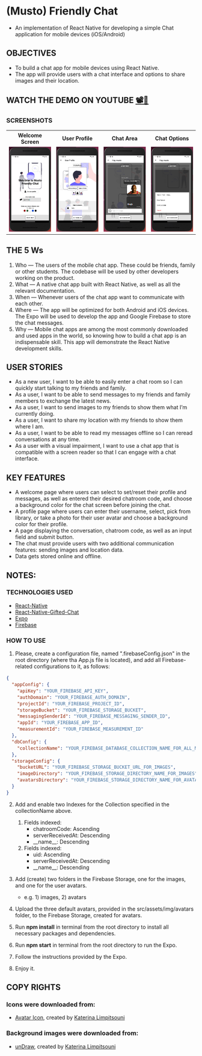 # (Musto) Friendly Chat

- An implementation of React Native for developing a simple Chat application for mobile devices (iOS/Android)

## OBJECTIVES

- To build a chat app for mobile devices using React Native.
- The app will provide users with a chat interface and options to share images and their location.

## WATCH THE DEMO ON YOUTUBE [📽️🔗](https://youtu.be/vFDsjfluJ_c)

### SCREENSHOTS

<table width="100%"  style="overflow:auto">
  <tr>
    <th width="25%" style="text-align:center;">Welcome Screen</th>
    <th width="25%" style="text-align:center;">User Profile</th>
    <th width="25%" style="text-align:center;">Chat Area</th>
    <th width="25%" style="text-align:center;">Chat Options</th>
  </tr>
  <tr>
    <td width="25%"><img src="https://github.com/mustafa-sarshar/friendly-chat/blob/main/docs/assets/img/musto-friendly-chat-1.png?raw=true"/></td>
    <td width="25%"><img src="https://github.com/mustafa-sarshar/friendly-chat/blob/main/docs/assets/img/musto-friendly-chat-2.png?raw=true"/></td>
    <td width="25%"><img src="https://github.com/mustafa-sarshar/friendly-chat/blob/main/docs/assets/img/musto-friendly-chat-3.png?raw=true"/></td>
    <td width="25%"><img src="https://github.com/mustafa-sarshar/friendly-chat/blob/main/docs/assets/img/musto-friendly-chat-4.png?raw=true"/></td>
  </tr>
</table>

## THE 5 Ws

1. Who — The users of the mobile chat app. These could be friends, family or other students. The codebase will be used by other developers working on the product.
2. What — A native chat app built with React Native, as well as all the relevant documentation.
3. When — Whenever users of the chat app want to communicate with each other.
4. Where — The app will be optimized for both Android and iOS devices. The Expo will be used to develop the app and Google Firebase to store the chat messages.
5. Why — Mobile chat apps are among the most commonly downloaded and used apps in the world, so knowing how to build a chat app is an indispensable skill. This app will demonstrate the React Native development skills.

## USER STORIES

- As a new user, I want to be able to easily enter a chat room so I can quickly start talking to my friends and family.
- As a user, I want to be able to send messages to my friends and family members to exchange the latest news.
- As a user, I want to send images to my friends to show them what I’m currently doing.
- As a user, I want to share my location with my friends to show them where I am.
- As a user, I want to be able to read my messages offline so I can reread conversations at any time.
- As a user with a visual impairment, I want to use a chat app that is compatible with a screen reader so that I can engage with a chat interface.

## KEY FEATURES

- A welcome page where users can select to set/reset their profile and messages, as well as entered their desired chatroom code, and choose a background color for the chat screen before joining the chat.
- A profile page where users can enter their username, select, pick from library, or take a photo for their user avatar and choose a background color for their profile.
- A page displaying the conversation, chatroom code, as well as an input field and submit button.
- The chat must provide users with two additional communication features: sending images and location data.
- Data gets stored online and offline.

## NOTES:

### TECHNOLOGIES USED

- [React-Native](https://reactnative.dev/)
- [React-Native-Gifted-Chat](https://github.com/FaridSafi/react-native-gifted-chat)
- [Expo](https://expo.dev/)
- [Firebase](https://firebase.google.com/)

### HOW TO USE

1. Please, create a configuration file, named ".firebaseConfig.json" in the root directory (where tha App.js file is located), and add all Firebase-related configurations to it, as follows:

```json
{
  "appConfig": {
    "apiKey": "YOUR_FIREBASE_API_KEY",
    "authDomain": "YOUR_FIREBASE_AUTH_DOMAIN",
    "projectId": "YOUR_FIREBASE_PROJECT_ID",
    "storageBucket": "YOUR_FIREBASE_STORAGE_BUCKET",
    "messagingSenderId": "YOUR_FIREBASE_MESSAGING_SENDER_ID",
    "appId": "YOUR_FIREBASE_APP_ID",
    "measurementId": "YOUR_FIREBASE_MEASUREMENT_ID"
  },
  "dbConfig": {
    "collectionName": "YOUR_FIREBASE_DATABASE_COLLECTION_NAME_FOR_ALL_MESSAGES"
  },
  "storageConfig": {
    "bucketURL": "YOUR_FIREBASE_STORAGE_BUCKET_URL_FOR_IMAGES",
    "imageDirectory": "YOUR_FIREBASE_STORAGE_DIRECTORY_NAME_FOR_IMAGES",
    "avatarsDirectory": "YOUR_FIREBASE_STORAGE_DIRECTORY_NAME_FOR_AVATARS"
  }
}
```

2. Add and enable two Indexes for the Collection specified in the collectionName above.
   1. Fields indexed:
      - chatroomCode: Ascending
      - serverReceivedAt: Descending
      - \_\_name\_\_: Descending
   2. Fields indexed:
      - uid: Ascending
      - serverReceivedAt: Descending
      - \_\_name\_\_: Descending
3. Add (create) two folders in the Firebase Storage, one for the images, and one for the user avatars.

   - e.g. 1) images, 2) avatars

4. Upload the three default avatars, provided in the src/assets/img/avatars folder, to the Firebase Storage, created for avatars.
5. Run **npm install** in terminal from the root directory to install all necessary packages and dependencies.
6. Run **npm start** in terminal from the root directory to run the Expo.
7. Follow the instructions provided by the Expo.
8. Enjoy it.

## COPY RIGHTS

### Icons were downloaded from:

- [Avatar Icon](https://undraw.co/illustrations), created by [Katerina Limpitsouni](https://twitter.com/ninaLimpi)

### Background images were downloaded from:

- [unDraw](https://undraw.co/illustrations), created by [Katerina Limpitsouni](https://twitter.com/ninaLimpi)

